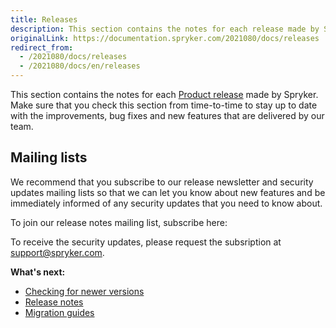 ```yaml
---
title: Releases
description: This section contains the notes for each release made by Spryker.
originalLink: https://documentation.spryker.com/2021080/docs/releases
redirect_from:
  - /2021080/docs/releases
  - /2021080/docs/en/releases
---
```


This section contains the notes for each [Product release](https://documentation.spryker.com/docs/spryker-release-process#product-releases) made by Spryker. Make sure that you check this section from time-to-time to stay up to date with the improvements, bug fixes and new features that are delivered by our team.

## Mailing lists
We recommend that you subscribe to our release newsletter and security updates mailing lists so that we can let you know about new features and be immediately informed of any security updates that you need to know about. 

To join our release notes mailing list, subscribe here:

<div class="hubspot-form js-hubspot-form" data-portal-id="2770802" data-form-id="b4d730db-d20e-4bb4-bd80-4cd7c9a2dc21" id="hubspot-1"></div>

To receive the security updates, please request the subsription at [support@spryker.com](support@spryker.com).

**What's next:**

* [Checking for newer versions](https://documentation.spryker.com/docs/composer)
* [Release notes](https://documentation.spryker.com/docs/release-notes)
* [Migration guides](https://documentation.spryker.com/docs/about-migration)
